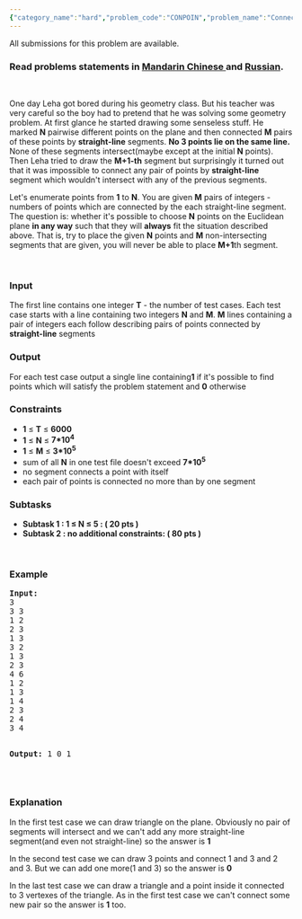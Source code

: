 ```yaml
---
{"category_name":"hard","problem_code":"CONPOIN","problem_name":"Connect Points","languages_supported":{"0":"ADA","1":"ASM","2":"BASH","3":"BF","4":"C","5":"C99 strict","6":"CAML","7":"CLOJ","8":"CLPS","9":"CPP 4.3.2","10":"CPP 4.9.2","11":"CPP14","12":"CS2","13":"D","14":"ERL","15":"FORT","16":"FS","17":"GO","18":"HASK","19":"ICK","20":"ICON","21":"JAVA","22":"JS","23":"LISP clisp","24":"LISP sbcl","25":"LUA","26":"NEM","27":"NICE","28":"NODEJS","29":"PAS fpc","30":"PAS gpc","31":"PERL","32":"PERL6","33":"PHP","34":"PIKE","35":"PRLG","36":"PYPY","37":"PYTH","38":"PYTH 3.4","39":"RUBY","40":"SCALA","41":"SCM chicken","42":"SCM guile","43":"SCM qobi","44":"ST","45":"TCL","46":"TEXT","47":"WSPC"},"max_timelimit":5,"source_sizelimit":50000,"problem_author":"pavel1996","problem_tester":null,"date_added":"9-05-2015","tags":{"0":"graph","1":"hard","2":"june15","3":"pavel1996"},"editorial_url":"http://discuss.codechef.com/problems/CONPOIN","time":{"view_start_date":1434360600,"submit_start_date":1434360600,"visible_start_date":1434360600,"end_date":1735669800},"layout":"problem"}
---
```

<span class="solution-visible-txt">All submissions for this problem are available.</span><h3> Read problems statements in <a target="_blank" href="http://www.codechef.com/download/translated/JUNE15/mandarin/CONPOIN.pdf">Mandarin Chinese </a> and <a target="_blank" href="http://www.codechef.com/download/translated/JUNE15/russian/CONPOIN.pdf">Russian</a>.</h3>
<p> </p>
<p>One day Leha got bored during his geometry class. But his teacher was very careful so the boy had to pretend that he was solving some geometry problem. At first glance he started drawing some senseless stuff. He marked <b>N</b> pairwise different points on the plane and then connected <b>M</b> pairs of these points by <b>straight-line</b> segments. <b>No 3 points lie on the same line.</b> None of these segments intersect(maybe except at the initial <b>N</b> points). Then Leha tried to draw the <b>M+1-th</b> segment but surprisingly it turned out that it was impossible to connect any pair of points by <b>straight-line</b> segment which wouldn't intersect with any of the previous segments. </p>
<p>Let's enumerate points from <b>1</b> to <b>N</b>. You are given <b>M</b> pairs of integers - numbers of points which are connected by the each straight-line segment. The question is: whether it's possible to choose <b>N</b> points on the Euclidean plane <b>in any way</b> such that they will <b>always</b> fit the situation described above. That is, try to place the given <b>N</b> points and <b>M</b> non-intersecting segments that are given, you will never be able to place <b>M+1</b>th segment.</p>
<p> </p>
<h3>Input</h3>
<p>The first line contains one integer <b>T</b> - the number of test cases. Each test case starts with a line containing two integers <b>N</b> and <b>M</b>. <b>M</b> lines containing a pair of integers each follow describing pairs of points connected by <b>straight-line</b> segments</p>
<h3>Output</h3>
<p>For each test case output a single line containing<b>1</b> if it's possible to find points which will satisfy the problem statement and <b>0</b> otherwise</p>
<h3>Constraints</h3>
<ul>
<li><b>1</b> ≤ <b>T</b> ≤ <b>6000</b></li>
<li><b>1</b> ≤ <b>N</b> ≤ <b>7*10<sup>4</sup></b></li>
<li><b>1</b> ≤ <b>M</b> ≤ <b>3*10<sup>5</sup></b></li>
<li>sum of all <b>N</b> in one test file doesn't exceed <b>7*10<sup>5</sup></b></li>
<li>no segment connects a point with itself</li>
<li>each pair of points is connected no more than by one segment</li>
</ul>

<h3>Subtasks</h3>
<ul>
<li><b>Subtask 1 : 1 ≤ N ≤ 5 : ( 20 pts )</b></li>
<li><b>Subtask 2 : no additional constraints: ( 80 pts )</b></li>
</ul>
<p> </p>
<h3>Example</h3>
<pre><b>Input:</b>
3
3 3
1 2
2 3
1 3
3 2
1 3
2 3
4 6
1 2
1 3
1 4
2 3
2 4
3 4

<b>Output:</b>
1
0
1
</pre><p> </p>
<h3>Explanation</h3>
<p> In the first test case we can draw triangle on the plane. Obviously no pair of segments will intersect and we can't add any more straight-line segment(and even not straight-line) so the answer is <b>1</b> </p>
<p>In the second test case we can draw 3 points and connect 1 and 3 and 2 and 3. But we can add one more(1 and 3) so the answer is <b>0</b></p>
<p>In the last test case we can draw a triangle and a point inside it connected to 3 vertexes of the triangle. As in the first test case we can't connect some new pair so the answer is <b>1</b> too.</p>
